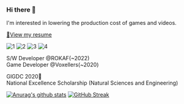 ### Hi there 👋
I'm interested in lowering the production cost of games and videos.

[:page_facing_up:View my resume](https://drive.google.com/file/d/1_N0vLNNeJHfEbFVXHwO8tzZBlDev-YLB/view?usp=share_link)

![1](https://user-images.githubusercontent.com/16894765/208342058-c10912b9-e95a-4c09-9d09-a7c380dfa03f.gif)
![2](https://user-images.githubusercontent.com/16894765/208342064-96f63b3e-124c-447a-b0ed-2479f67f5854.gif)
![3](https://user-images.githubusercontent.com/16894765/208342069-9572e7c1-225a-41b5-b456-6087dac62cab.gif)
![4](https://user-images.githubusercontent.com/16894765/208342072-a889a1e4-8455-4f3f-bc1d-81e87ea944ad.gif)


S/W Developer @ROKAF(~2022)  
Game Developer @Voxellers(~2020)


GlGDC 2020🥉  
National Excellence Scholarship (Natural Sciences and Engineering)

[![Anurag's github stats](https://github-readme-stats.vercel.app/api?username=YunSeok-Kang&show_icons=true&count_private=true&include_all_commits=true&hide=prs,contribs)](https://github.com/anuraghazra/github-readme-stats)
[![GitHub Streak](https://streak-stats.demolab.com/?user=YunSeok-Kang)](https://git.io/streak-stats)

<!--
**YunSeok-Kang/YunSeok-Kang** is a ✨ _special_ ✨ repository because its `README.md` (this file) appears on your GitHub profile.

Here are some ideas to get you started:

- 🔭 I’m currently working on ...
- 🌱 I’m currently learning ...
- 👯 I’m looking to collaborate on ...
- 🤔 I’m looking for help with ...
- 💬 Ask me about ...
- 📫 How to reach me: ...
- 😄 Pronouns: ...
- ⚡ Fun fact: ...
-->
